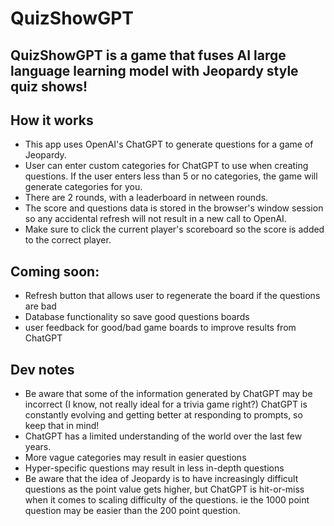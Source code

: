 # QuizShowGPT

## QuizShowGPT is a game that fuses AI large language learning model with Jeopardy style quiz shows!

## How it works
- This app uses OpenAI's ChatGPT to generate questions for a game of Jeopardy.
- User can enter custom categories for ChatGPT to use when creating questions. If the user enters less than 5 or no categories, the game will generate categories for you.
- There are 2 rounds, with a leaderboard in netween rounds.
- The score and questions data is stored in the browser's window session so any accidental refresh will not result in a new call to OpenAI.
- Make sure to click the current player's scoreboard so the score is added to the correct player.

## Coming soon:
- Refresh button that allows user to regenerate the board if the questions are bad
- Database functionality so save good questions boards
- user feedback for good/bad game boards to improve results from ChatGPT

## Dev notes
- Be aware that some of the information generated by ChatGPT may be incorrect (I know, not really ideal for a trivia game right?) ChatGPT is constantly evolving and getting better at responding to prompts, so keep that in mind!
- ChatGPT has a limited understanding of the world over the last few years.
- More vague categories may result in easier questions
- Hyper-specific questions may result in less in-depth questions
- Be aware that the idea of Jeopardy is to have increasingly difficult questions as the point value gets higher, but ChatGPT is hit-or-miss when it comes to scaling difficulty of the questions. ie the 1000 point question may be easier than the 200 point question.
